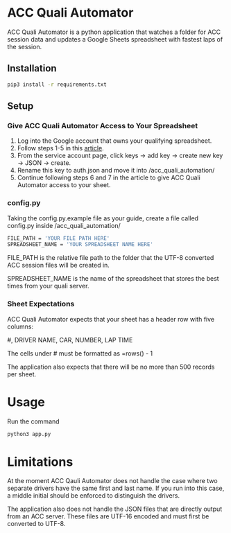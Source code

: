 # ACC Quali Automator

ACC Quali Automator is a python application that watches a folder for ACC session data and updates a Google Sheets spreadsheet with fastest laps of the session.

## Installation

```bash
pip3 install -r requirements.txt
```

## Setup

### Give ACC Quali Automator Access to Your Spreadsheet

1. Log into the Google account that owns your qualifying spreadsheet.
2. Follow steps 1-5 in this [article](https://medium.datadriveninvestor.com/use-google-sheets-as-your-database-using-python-77d40009860f).
3. From the service account page, click keys -> add key -> create new key -> JSON -> create.
4. Rename this key to auth.json and move it into /acc_quali_automation/
5. Continue following steps 6 and 7 in the article to give ACC Quali Automator access to your sheet.

### config.py

Taking the config.py.example file as your guide, create a file called config.py inside /acc_quali_automation/

```bash
FILE_PATH = 'YOUR FILE PATH HERE'
SPREADSHEET_NAME = 'YOUR SPREADSHEET NAME HERE'
```

FILE_PATH is the relative file path to the folder that the UTF-8 converted ACC session files will be created in.

SPREADSHEET_NAME is the name of the spreadsheet that stores the best times from your quali server.

### Sheet Expectations

ACC Quali Automator expects that your sheet has a header row with five columns:

#, DRIVER NAME, CAR, NUMBER, LAP TIME

The cells under # must be formatted as =rows() - 1

The application also expects that there will be no more than 500 records per sheet.

# Usage

Run the command

```bash
python3 app.py
```

# Limitations

At the moment ACC Qauli Automator does not handle the case where two separate drivers have the same first and last name. If you run into this case, a middle initial should be enforced to distinguish the drivers.

The application also does not handle the JSON files that are directly output from an ACC server. These files are UTF-16 encoded and must first be converted to UTF-8.